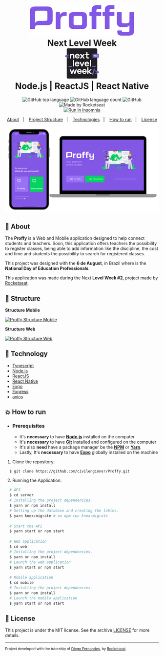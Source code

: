 <h1 align="center">
   <img alt="Proffy" src=".github/logo.svg" height="100px" />
    <br>Next Level Week <br/>
    <img alt="Next" src=".github/next.svg" height="100px" />
    <br>
    Node.js | ReactJS | React Native
</h1>

<p align="center">
  <img alt="GitHub top language" src="https://img.shields.io/github/languages/top/civilenginner/Proffy?style=flat-square">
  <img alt="GitHub language count" src="https://img.shields.io/github/languages/count/civilenginner/Proffy?style=flat-square">
  <img alt="GitHub" src="https://img.shields.io/github/license/civilenginner/Proffy?style=flat-square"> 
  <img alt="Made by Rocketseat" src="https://img.shields.io/badge/made%20by-Rocketseat-%237519C1?style=flat-square"><br/>
<a href="https://insomnia.rest/run/?label=&uri=https%3A%2F%2Fgithub.com%2Fcivilenginner%2FProffy%2Fblob%2Fmaster%2F.github%2FInsomnia_proffy.json" target="_blank"><img src="https://insomnia.rest/images/run.svg" alt="Run in Insomnia"></a>
</p>
<p align="center">
  <a href="#bookmark-about">About</a>&nbsp;&nbsp;&nbsp;|&nbsp;&nbsp;&nbsp;
  <a href="#construction_worker-structure">Project Structure</a>&nbsp;&nbsp;&nbsp;|&nbsp;&nbsp;&nbsp;
  <a href="#rocket-technology">Technologies</a>&nbsp;&nbsp;&nbsp;|&nbsp;&nbsp;&nbsp;
  <a href="#boom-how-to-run">How to run</a>&nbsp;&nbsp;&nbsp;|&nbsp;&nbsp;&nbsp;
  <a href="#memo-license">License</a>
</p>

<p align="center">
  <img alt="design project" width="650px" src="./.github/design.png" />
<p>

## :bookmark: About

The **Proffy** is a Web and Mobile application designed to help connect students and teachers. Soon, this application offers teachers the possibility to register classes, being able to add information like the discipline, the cost and time and students the possibility to search for registered classes.
  
This project was designed with the **6 de August**, in Brazil where is the **National Day of Education Professionals**.
  
This application was made during the Next **Level Week #2**, project made by [Rocketseat](https://rocketseat.com.br/).

## :construction_worker: Structure


**Structure Mobile**

[![Proffy Structure Mobile ](https://user-images.githubusercontent.com/49798275/97535450-6d0a9480-199a-11eb-8c2b-27a520ab946a.gif)](https://www.figma.com/file/Img69KhULXdSJ0Mxq0CqhE/Proffy-Mobile-Structure?node-id=0%3A1)

**Structure Web**

[![Proffy Structure Web ](https://user-images.githubusercontent.com/49798275/97535557-93c8cb00-199a-11eb-9178-845420b42d5e.gif)](https://www.figma.com/file/y9lz2EajK3IPn19Zy1ZxTZ/Proffy-Web-Structure?node-id=0%3A1)
## :rocket: Technology

-  [Typescript](https://www.typescriptlang.org/)
-  [Node.js](https://nodejs.org/en/)
-  [ReactJS](https://reactjs.org/)
-  [React Native](http://facebook.github.io/react-native/)
-  [Expo](https://expo.io/)
-  [Express](https://expressjs.com/)
-  [axios](https://github.com/axios/axios)

## :boom: How to run

- ### **Prerequisites**

  - It's **necessary** to have **[Node.js](https://nodejs.org/en/)** installed on the computer
  - It's  **necessary** to have  **[Git](https://git-scm.com/)** installed and configured on the computer
  - It's also **need** have a package manager be the **[NPM](https://www.npmjs.com/)** or **[Yarn](https://yarnpkg.com/)**.
  - Lastly, It's **necessary** to have **[Expo](https://expo.io/)** globally installed on the machine

1. Clone the repository:

```sh
  $ git clone https://github.com/civilenginner/Proffy.git
```

2. Running the Application:

```sh
  # API
  $ cd server
  # Installing the project dependencies.
  $ yarn or npm install
  # Setting up the database and creating the tables.
  $ yarn knex:migrate # ou npm run knex:migrate

  # Start the API
  $ yarn start or npm start

  # Web application
  $ cd web
  # Installing the project dependencies.
  $ yarn or npm install
  # Launch the web application
  $ yarn start or npm start

  # Mobile application
  $ cd mobile
  # Installing the project dependencies.
  $ yarn or npm install
  # Launch the mobile application
  $ yarn start or npm start
```


## :memo: License

This project is under the MIT license. See the archive [LICENSE](LICENSE.md) for more details.

---
<sup>Project developed with the tutorship of [Diego Fernandes](https://github.com/diego3g), by [Rocketseat](rocketseat.com.br).</sup>
